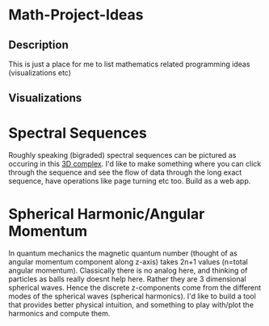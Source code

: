 # Math-Project-Ideas
## Description
This is just a place for me to list mathematics related programming ideas (visualizations etc)

## Visualizations
# Spectral Sequences
Roughly speaking (bigraded) spectral sequences can be pictured as occuring in this [3D complex](https://x.com/anisomorphism/status/1841320273372410367). I'd like to make something where you can click through the sequence and see the flow of data through the long exact sequence, have operations like page turning etc too. Build as a web app.

# Spherical Harmonic/Angular Momentum
In quantum mechanics the magnetic quantum number (thought of as angular momentum component along z-axis) takes 2n+1 values (n=total angular momentum). Classically there is no analog here, and thinking of particles as balls really doesnt help here. Rather they are 3 dimensional spherical waves. Hence the discrete z-components come from the different modes of the spherical waves (spherical harmonics). I'd like to build a tool that provides better physical intuition, and something to play with/plot the harmonics and compute them. 
